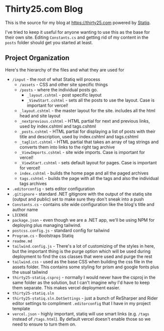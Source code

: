 # Thirty25.com Blog

This is the source for my blog at <https://thirty25.com> powered by [Statiq](https://statiq.dev).

I've tried to keep it useful for anyone wanting to use this as the base for their own site. Editing `Constants.cs` and getting rid of my content in the `posts` folder should get you started at least.

## Project Organization

Here's the hierarchy of the files and what they are used for

- `/input` - the root of what Statiq will process
  - `/assets` - CSS and other site specific things
  - `/posts` - where the individual posts go.
    - `_layout.cshtml` - post specific layout
    - `_ViewStart.cshtml` - sets all the posts to use the layout. Case is important for vercel!
  - `_layout.cshtml` - the master layout for the site. includes all the html head and site layout
  - `_nextprevious.cshtml` - HTML partial for next and previous links, used by index.cshtml and tags.cshtml
  - `_posts.cshtml` - HTML partial for displaying a list of posts with their title and description, used by index.cshtml and tags.cshtml
  - `_taglist.cshtml` - HTML partial that takes an array of tag strings and converts them into links to the right tag archive
  - `_ViewImports.cshtml` - site wide imports. Case is important for vercel!
  - `_ViewStart.cshtml` - sets default layout for pages. Case is important for vercel!
  - `index.cshtml` - builds the home page and all the paged archives
  - `tags.cshtml` - builds the page with all the tags and also the individual tags archives
- `.editorconfig` - sets editor configuration
- `.gitignore` - standard .NET gitignore with the output of the statiq site (output and public) set to make sure they don't sneak into a push
- `Constants.cs` - contains site wide configuration like the blog's title and author name
- `LICENSE`
- `package.json` - even though we are a .NET app, we'll be using NPM for deploying plus managing tailwind.
- `postcss.config.js` - standard config for tailwind
- `Program.cs` - Bootstraps Statiq
- `readme.md`
- `tailwind.config.js` - There's a lot of customizing of the styles in here, but the important thing is the purge option which will be used during deployment to find the css classes that were used and purge the rest
- `tailwind.css` - used as the base CSS when building the css file in the assets folder. This contains some styling for prism and google fonts plus the usual tailwind
- `thirty25-statiq.csproj` - normally I would never have the csproj in the same folder as the solution, but I can't imagine why I'd have to keep them separate. This makes vercel deployment easier.
- `thirty25-statiq.sln`
- `thirty25-statiq.sln.DotSettings` - just a bunch of ReSharper and Rider editor settings to compliment `.editorconfig` that I have in my project template
- `vercel.json` - highly important, statiq will use smart links (e.g. `/tags` instead of `/tags.html`). By default vercel doesn't enable those so we need to ensure to turn them on.
